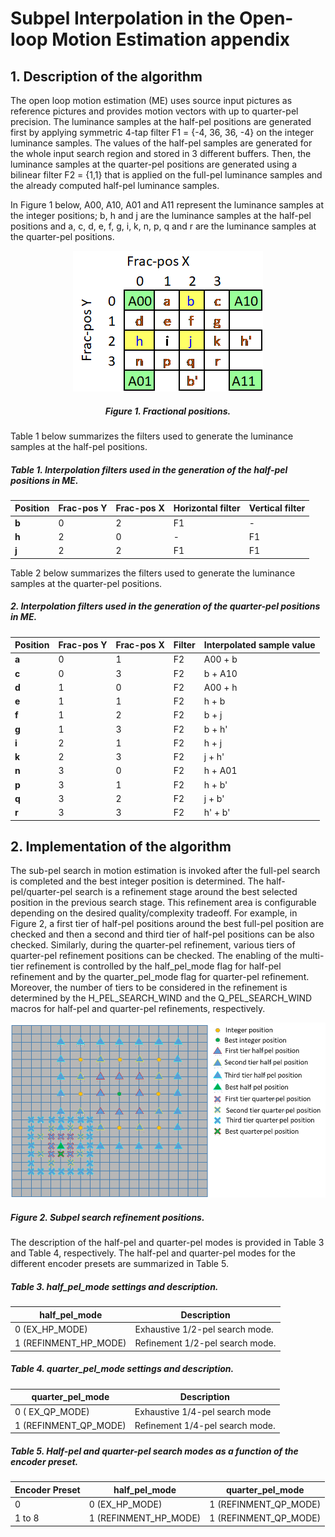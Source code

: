 # Subpel Interpolation in the Open-loop Motion Estimation appendix

## 1. Description of the algorithm

The open loop motion estimation (ME) uses source input pictures as
reference pictures and provides motion vectors with up to quarter-pel
precision. The luminance samples at the half-pel positions are generated
first by applying symmetric 4-tap filter F1 = {-4, 36, 36, -4} on the
integer luminance samples. The values of the half-pel samples are
generated for the whole input search region and stored in 3 different
buffers. Then, the luminance samples at the quarter-pel positions are
generated using a bilinear filter F2 = {1,1} that is applied on the
full-pel luminance samples and the already computed half-pel luminance
samples.

In Figure 1 below, A00, A10, A01 and A11 represent the luminance samples
at the integer positions; b, h and j are the luminance samples at the
half-pel positions and a, c, d, e, f, g, i, k, n, p, q and r are the
luminance samples at the quarter-pel positions.

<div align="center">
  <img src="./img/sioplm_fig1.png" />

##### Figure 1. Fractional positions.
</div>

Table 1 below summarizes the filters used to generate the luminance
samples at the half-pel positions.

##### Table 1. Interpolation filters used in the generation of the half-pel positions in ME.

| **Position** | **Frac-pos Y** | **Frac-pos X** | **Horizontal filter** | **Vertical filter** |
| ------------ | -------------- | -------------- | --------------------- | ------------------- |
| **b**        | 0              | 2              | F1                    | \-                  |
| **h**        | 2              | 0              | \-                    | F1                  |
| **j**        | 2              | 2              | F1                    | F1                  |

Table 2 below summarizes the filters used to generate the luminance
samples at the quarter-pel positions.

#####  2. Interpolation filters used in the generation of the quarter-pel positions in ME.

| **Position** | **Frac-pos Y** | **Frac-pos X** | **Filter**   | **Interpolated sample value** |
| -------------| -------------- | -------------- | ------------ | ----------------------------- |
| **a**        | 0              | 1              | F2           | A00 + b                       |
| **c**        | 0              | 3              | F2           | b + A10                       |
| **d**        | 1              | 0              | F2           | A00 + h                       |
| **e**        | 1              | 1              | F2           | h + b                         |
| **f**        | 1              | 2              | F2           | b + j                         |
| **g**        | 1              | 3              | F2           | b + h'                        |
| **i**        | 2              | 1              | F2           | h + j                         |
| **k**        | 2              | 3              | F2           | j + h'                        |
| **n**        | 3              | 0              | F2           | h + A01                       |
| **p**        | 3              | 1              | F2           | h + b'                        |
| **q**        | 3              | 2              | F2           | j + b'                        |
| **r**        | 3              | 3              | F2           | h' + b'                       |

## 2.  Implementation of the algorithm

The sub-pel search in motion estimation is invoked after the full-pel
search is completed and the best integer position is determined. The
half-pel/quarter-pel search is a refinement stage around the best selected
position in the previous search stage. This refinement area is
configurable depending on the desired quality/complexity tradeoff. For
example, in Figure 2, a first tier of half-pel positions around the best
full-pel position are checked and then a second and third tier of
half-pel positions can be also checked. Similarly, during the
quarter-pel refinement, various tiers of quarter-pel refinement
positions can be checked. The enabling of the multi-tier refinement is
controlled by the half\_pel\_mode flag for half-pel refinement and by
the quarter\_pel\_mode flag for quarter-pel refinement. Moreover, the number
of tiers to be considered in the refinement is determined by the
H\_PEL\_SEARCH\_WIND and the Q\_PEL\_SEARCH\_WIND macros for half-pel and
quarter-pel refinements, respectively.

<p align="center">
  <img src="./img/sioplm_fig2.png" />
</p>

##### Figure 2. Subpel search refinement positions.

The description of the half-pel and quarter-pel modes is provided
in Table 3 and Table 4, respectively. The half-pel and quarter-pel modes
for the different encoder presets are summarized in Table 5.

##### Table 3. half\_pel\_mode settings and description.

| **half\_pel\_mode**     | **Description**                 |
| ----------------------- | ------------------------------- |
| 0 (EX\_HP\_MODE)        | Exhaustive 1/2-pel search mode. |
| 1 (REFINMENT\_HP\_MODE) | Refinement 1/2-pel search mode. |

##### Table 4. quarter\_pel\_mode settings and description.

| **quarter\_pel\_mode**  | **Description**                 |
| ----------------------- | ------------------------------- |
| 0 ( EX\_QP\_MODE)       | Exhaustive 1/4-pel search mode  |
| 1 (REFINMENT\_QP\_MODE) | Refinement 1/4-pel search mode. |

##### Table 5. Half-pel and quarter-pel search modes as a function of the encoder preset.

| **Encoder Preset** | **half\_pel\_mode**     | **quarter\_pel\_mode**  |
| ------------------ | ----------------------- | ----------------------- |
| 0                  | 0 (EX\_HP\_MODE)        | 1 (REFINMENT\_QP\_MODE) |
| 1 to 8             | 1 (REFINMENT\_HP\_MODE) | 1 (REFINMENT\_QP\_MODE) |
